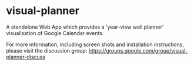 # visual-planner
A standalone Web App which provides a 'year-view wall planner' visualisation of Google Calendar events.

For more information, including screen shots and installation instructions, please visit the discussion group: https://groups.google.com/group/visual-planner-discuss

